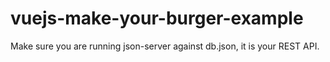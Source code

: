 # vuejs-make-your-burger-example
Make sure you are running json-server against db.json, it is your REST API.
